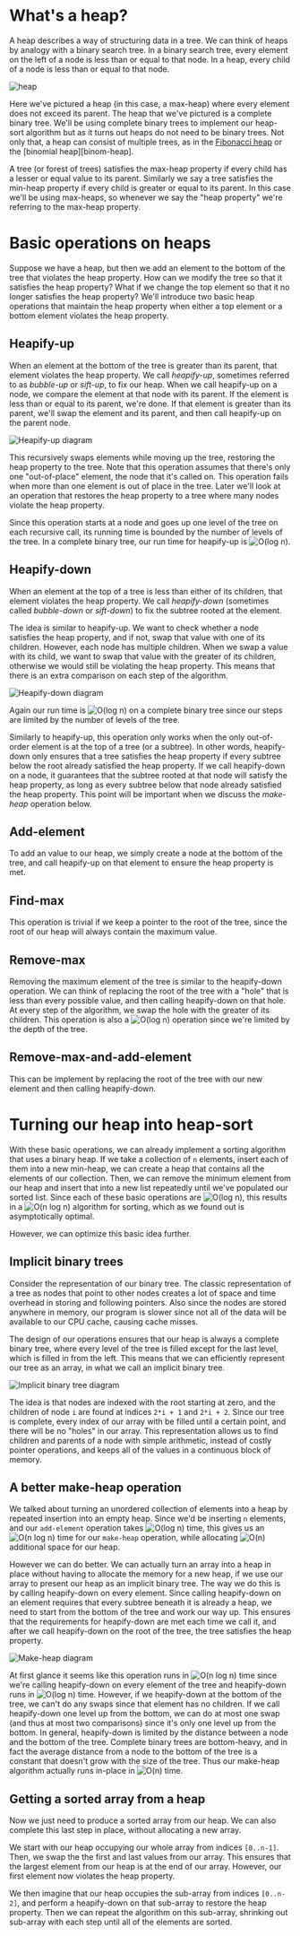 # What's a heap?

A heap describes a way of structuring data in a tree. We can think of heaps by analogy with a binary search tree. In a binary search tree, every element on the left of a node is less than or equal to that node. In a heap, every child of a node is less than or equal to that node.

![heap](../assets/heapsort/heap.png)

Here we've pictured a heap (in this case, a max-heap) where every element does not exceed its parent. The heap that we've pictured is a complete binary tree. We'll be using complete binary trees to implement our heap-sort algorithm but as it turns out heaps do not need to be binary trees. Not only that, a heap can consist of multiple trees, as in the [Fibonacci heap][fib-heap] or the [binomial heap][binom-heap].

A tree (or forest of trees) satisfies the max-heap property if every child has a lesser or equal value to its parent. Similarly we say a tree satisfies the min-heap property if every child is greater or equal to its parent. In this case we'll be using max-heaps, so whenever we say the "heap property" we're referring to the max-heap property.

# Basic operations on heaps

Suppose we have a heap, but then we add an element to the bottom of the tree that violates the heap property. How can we modify the tree so that it satisfies the heap property? What if we change the top element so that it no longer satisfies the heap property? We'll introduce two basic heap operations that maintain the heap property when either a top element or a bottom element violates the heap property.

## Heapify-up

When an element at the bottom of the tree is greater than its parent, that element violates the heap property. We call _heapify-up_, sometimes referred to as _bubble-up_ or _sift-up_, to fix our heap. When we call heapify-up on a node, we compare the element at that node with its parent. If the element is less than or equal to its parent, we're done. If that element is greater than its parent, we'll swap the element and its parent, and then call heapify-up on the parent node.

![Heapify-up diagram](../assets/heapsort/heapify-up.png)

This recursively swaps elements while moving up the tree, restoring the heap property to the tree. Note that this operation assumes that there's only one "out-of-place" element, the node that it's called on. This operation fails when more than one element is out of place in the tree. Later we'll look at an operation that restores the heap property to a tree where many nodes violate the heap property.

Since this operation starts at a node and goes up one level of the tree on each recursive call, its running time is bounded by the number of levels of the tree. In a complete binary tree, our run time for heapify-up is ![O(log n)][o-logn].

## Heapify-down

When an element at the top of a tree is less than either of its children, that element violates the heap property. We call _heapify-down_ (sometimes called _bubble-down_ or _sift-down_) to fix the subtree rooted at the element.

The idea is similar to heapify-up. We want to check whether a node satisfies the heap property, and if not, swap that value with one of its children. However, each node has multiple children. When we swap a value with its child, we want to swap that value with the greater of its children, otherwise we would still be violating the heap property. This means that there is an extra comparison on each step of the algorithm.

![Heapify-down diagram](../assets/heapsort/heapify-down.png)

Again our run time is ![O(log n)][o-logn] on a complete binary tree since our steps are limited by the number of levels of the tree.

Similarly to heapify-up, this operation only works when the only out-of-order element is at the top of a tree (or a subtree). In other words, heapify-down only ensures that a tree satisfies the heap property if every subtree below the root already satisfied the heap property. If we call heapify-down on a node, it guarantees that the subtree rooted at that node will satisfy the heap property, as long as every subtree below that node already satisfied the heap property. This point will be important when we discuss the _make-heap_ operation below.

## Add-element

To add an value to our heap, we simply create a node at the bottom of the tree, and call heapify-up on that element to ensure the heap property is met.

## Find-max

This operation is trivial if we keep a pointer to the root of the tree, since the root of our heap will always contain the maximum value.

## Remove-max

Removing the maximum element of the tree is similar to the heapify-down operation. We can think of replacing the root of the tree with a "hole" that is less than every possible value, and then calling heapify-down on that hole. At every step of the algorithm, we swap the hole with the greater of its children. This operation is also a ![O(log n)][o-logn] operation since we're limited by the depth of the tree.

## Remove-max-and-add-element

This can be implement by replacing the root of the tree with our new element and then calling heapify-down.

# Turning our heap into heap-sort

With these basic operations, we can already implement a sorting algorithm that uses a binary heap. If we take a collection of `n` elements, insert each of them into a new min-heap, we can create a heap that contains all the elements of our collection. Then, we can remove the minimum element from our heap and insert that into a new list repeatedly until we've populated our sorted list. Since each of these basic operations are ![O(log n)][o-logn], this results in a ![O(n log n)][o-nlogn] algorithm for sorting, which as we found out is asymptotically optimal.

However, we can optimize this basic idea further.

## Implicit binary trees

Consider the representation of our binary tree. The classic representation of a tree as nodes that point to other nodes creates a lot of space and time overhead in storing and following pointers. Also since the nodes are stored anywhere in memory, our program is slower since not all of the data will be available to our CPU cache, causing cache misses.

The design of our operations ensures that our heap is always a complete binary tree, where every level of the tree is filled except for the last level, which is filled in from the left. This means that we can efficiently represent our tree as an array, in what we call an implicit binary tree.

![Implicit binary tree diagram](../assets/heapsort/implicit-binary-tree.png)

The idea is that nodes are indexed with the root starting at zero, and the children of node `i` are found at indices `2*i + 1` and `2*i + 2`. Since our tree is complete, every index of our array with be filled until a certain point, and there will be no "holes" in our array. This representation allows us to find children and parents of a node with simple arithmetic, instead of costly pointer operations, and keeps all of the values in a continuous block of memory.

## A better make-heap operation

We talked about turning an unordered collection of elements into a heap by repeated insertion into an empty heap. Since we'd be inserting `n` elements, and our `add-element` operation takes ![O(log n)][o-logn] time, this gives us an ![O(n log n)][o-nlogn] time for our `make-heap` operation, while allocating ![O(n)][o-logn] additional space for our heap.

However we can do better. We can actually turn an array into a heap in place without having to allocate the memory for a new heap, if we use our array to present our heap as an implicit binary tree. The way we do this is by calling heapify-down on every element. Since calling heapify-down on an element requires that every subtree beneath it is already a heap, we need to start from the bottom of the tree and work our way up. This ensures that the requirements for heapify-down are met each time we call it, and after we call heapify-down on the root of the tree, the tree satisfies the heap property.

![Make-heap diagram](../assets/make-heap)

At first glance it seems like this operation runs in ![O(n log n)][o-nlogn] time since we're calling heapify-down on every element of the tree and heapify-down runs in ![O(log n)][o-logn] time. However, if we heapify-down at the bottom of the tree, we can't do any swaps since that element has no children. If we call heapify-down one level up from the bottom, we can do at most one swap (and thus at most two comparisons) since it's only one level up from the bottom. In general, heapify-down is limited by the distance between a node and the bottom of the tree. Complete binary trees are bottom-heavy, and in fact the average distance from a node to the bottom of the tree is a constant that doesn't grow with the size of the tree. Thus our make-heap algorithm actually runs in-place in ![O(n)][o-n] time.

## Getting a sorted array from a heap

Now we just need to produce a sorted array from our heap. We can also complete this last step in place, without allocating a new array.

We start with our heap occupying our whole array from indices `[0..n-1]`. Then, we swap the the first and last values from our array. This ensures that the largest element from our heap is at the end of our array. However, our first element now violates the heap property.

We then imagine that our heap occupies the sub-array from indices `[0..n-2]`, and perform a heapify-down on that sub-array to restore the heap property. Then we can repeat the algorithm on this sub-array, shrinking out sub-array with each step until all of the elements are sorted.

[fib-heap]: https://en.wikipedia.org/wiki/Fibonacci_heap
[binomial-heap]: https://en.wikipedia.org/wiki/Binomial_heap
[o-constant]: https://render.githubusercontent.com/render/math?math=\vspace{4pt}O(1) "O(1)"
[o-logn]: https://render.githubusercontent.com/render/math?math=\vspace{4pt}O(\log%20n) "O(log n)"
[o-nlogn]: https://render.githubusercontent.com/render/math?math=\vspace{4pt}O(n\log%20n) "O(n log n)"
[o-n]: https://render.githubusercontent.com/render/math?math=\vspace{4pt}O(n) "O(n)"
